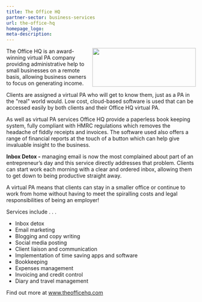 ```yaml
---
title: The Office HQ
partner-sector: business-services
url: the-office-hq
homepage_logo:
meta-description:
---
```


<p><img alt="" src="//clarity-strategies.github.io/ie-uploads/uploads/about/The_Office_HQ_RGB_275px.jpg" style="float:right; height:103px; width:275px" />The Office HQ is an award-winning virtual PA company providing administrative help to small businesses on a remote basis, allowing business owners to focus on generating income.&nbsp;</p><p>Clients are assigned a virtual PA who will get to know them, just as a PA in the &quot;real&quot; world would. Low cost, cloud-based software is used that can be accessed easily by both clients and their Office HQ virtual PA.</p><p>As well as virtual PA services Office HQ provide a paperless book keeping system, fully compliant with HMRC regulations which removes the headache of fiddly receipts and invoices. The software used also offers a range of financial reports at the touch of a button which can help give invaluable insight to the business.</p><p><strong>Inbox Detox -</strong> managing email is now the most complained about part of an entrepreneur&rsquo;s day and this service directly addresses that problem. Clients can start work each morning with a clear and ordered inbox, allowing them to get down to being productive straight away.</p><p>A&nbsp;virtual PA means that clients can stay in a smaller office or continue to work from home without having to meet the spiralling costs and legal responsibilities of being an employer!</p><p>Services include . . .</p><ul><li>Inbox detox</li><li>Email marketing</li><li>Blogging and copy writing</li><li>Social media posting</li><li>Client liaison and communication</li><li>Implementation of time saving apps and software</li><li>Bookkeeping</li><li>Expenses management</li><li>Invoicing and credit control</li><li>Diary and travel management</li></ul><p>Find out more at <a href="http://www.theofficehq.com/" target="_blank">www.theofficehq.com</a></p>